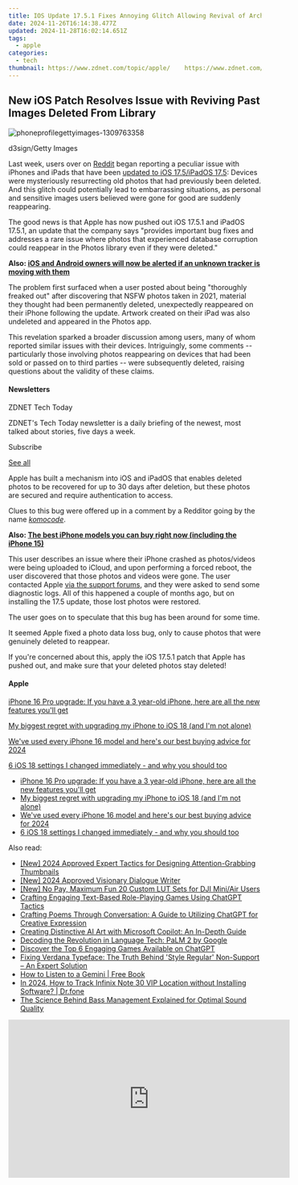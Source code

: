 ```yaml
---
title: IOS Update 17.5.1 Fixes Annoying Glitch Allowing Revival of Archived Images
date: 2024-11-26T16:14:38.477Z
updated: 2024-11-28T16:02:14.651Z
tags:
  - apple
categories:
  - tech
thumbnail: https://www.zdnet.com/topic/apple/    https://www.zdnet.com/a/img/resize/4e39570c2caab8dd054670b9b4b2724094a0043f/2024/05/20/666e8b99-642f-49f8-8c0f-494702c9750c/phoneprofilegettyimages-1309763358.jpg?width=170&height=96&fit=crop&auto=webp
---
```


## New iOS Patch Resolves Issue with Reviving Past Images Deleted From Library

![phoneprofilegettyimages-1309763358](https://www.zdnet.com/a/img/resize/01ad81d22a21ec29e366c22b4486507c774a71bc/2024/05/20/666e8b99-642f-49f8-8c0f-494702c9750c/phoneprofilegettyimages-1309763358.jpg?auto=webp&width=1280)

d3sign/Getty Images

Last week, users over on [Reddit](https://www.reddit.com/r/ios/comments/1cryayx/latest%5Fios%5Fupdate%5Fhas%5Fbrought%5Fback%5Fsome%5Fpictures/) began reporting a peculiar issue with iPhones and iPads that have been [updated to iOS 17.5/iPadOS 17.5](https://www.zdnet.com/article/apple-releases-ios-17-5-heres-what-it-offers-and-why-you-should-update/): Devices were mysteriously resurrecting old photos that had previously been deleted. And this glitch could potentially lead to embarrassing situations, as personal and sensitive images users believed were gone for good are suddenly reappearing.

The good news is that Apple has now pushed out iOS 17.5.1 and iPadOS 17.5.1, an update that the company says "provides important bug fixes and addresses a rare issue where photos that experienced database corruption could reappear in the Photos library even if they were deleted."

**Also: [iOS and Android owners will now be alerted if an unknown tracker is moving with them](https://www.zdnet.com/article/ios-and-android-owners-will-now-be-alerted-if-an-unknown-tracker-is-moving-with-them/)**

The problem first surfaced when a user posted about being "thoroughly freaked out" after discovering that NSFW photos taken in 2021, material they thought had been permanently deleted, unexpectedly reappeared on their iPhone following the update. Artwork created on their iPad was also undeleted and appeared in the Photos app.

This revelation sparked a broader discussion among users, many of whom reported similar issues with their devices. Intriguingly, some comments -- particularly those involving photos reappearing on devices that had been sold or passed on to third parties -- were subsequently deleted, raising questions about the validity of these claims.

#### Newsletters

ZDNET Tech Today

ZDNET's Tech Today newsletter is a daily briefing of the newest, most talked about stories, five days a week.

 Subscribe

[See all](https://www.zdnet.com/newsletters/)

Apple has built a mechanism into iOS and iPadOS that enables deleted photos to be recovered for up to 30 days after deletion, but these photos are secured and require authentication to access.

Clues to this bug were offered up in a comment by a Redditor going by the name [_komocode_](https://www.reddit.com/r/ios/comments/1cryayx/comment/l476bo0/). 

**Also: [The best iPhone models you can buy right now (including the iPhone 15)](https://www.zdnet.com/article/best-iphone/)**

This user describes an issue where their iPhone crashed as photos/videos were being uploaded to iCloud, and upon performing a forced reboot, the user discovered that those photos and videos were gone. The user contacted Apple [via the support forums](https://discussions.apple.com/thread/255532906), and they were asked to send some diagnostic logs. All of this happened a couple of months ago, but on installing the 17.5 update, those lost photos were restored.

The user goes on to speculate that this bug has been around for some time.

It seemed Apple fixed a photo data loss bug, only to cause photos that were genuinely deleted to reappear.

If you're concerned about this, apply the iOS 17.5.1 patch that Apple has pushed out, and make sure that your deleted photos stay deleted!

#### Apple

[iPhone 16 Pro upgrade: If you have a 3 year-old iPhone, here are all the new features you'll get](https://www.zdnet.com/article/iphone-16-pro-and-pro-max-hands-on/ "iPhone 16 Pro upgrade: If you have a 3 year-old iPhone, here are all the new features you'll get")

[My biggest regret with upgrading my iPhone to iOS 18 (and I'm not alone)](https://www.zdnet.com/article/my-biggest-regret-with-upgrading-my-iphone-to-ios-18-and-im-not-alone/ "My biggest regret with upgrading my iPhone to iOS 18 (and I'm not alone)")

[We've used every iPhone 16 model and here's our best buying advice for 2024](https://www.zdnet.com/article/iphone-16-pro-max-buying-advice-2024/ "We've used every iPhone 16 model and here's our best buying advice for 2024")

[6 iOS 18 settings I changed immediately - and why you should too](https://www.zdnet.com/article/6-ios-18-settings-i-changed-immediately-and-why-you-should-too/ "6 iOS 18 settings I changed immediately - and why you should too")

* [iPhone 16 Pro upgrade: If you have a 3 year-old iPhone, here are all the new features you'll get](https://www.zdnet.com/article/iphone-16-pro-and-pro-max-hands-on/ "iPhone 16 Pro upgrade: If you have a 3 year-old iPhone, here are all the new features you'll get")
* [My biggest regret with upgrading my iPhone to iOS 18 (and I'm not alone)](https://www.zdnet.com/article/my-biggest-regret-with-upgrading-my-iphone-to-ios-18-and-im-not-alone/ "My biggest regret with upgrading my iPhone to iOS 18 (and I'm not alone)")
* [We've used every iPhone 16 model and here's our best buying advice for 2024](https://www.zdnet.com/article/iphone-16-pro-max-buying-advice-2024/ "We've used every iPhone 16 model and here's our best buying advice for 2024")
* [6 iOS 18 settings I changed immediately - and why you should too](https://www.zdnet.com/article/6-ios-18-settings-i-changed-immediately-and-why-you-should-too/ "6 iOS 18 settings I changed immediately - and why you should too")

<ins class="adsbygoogle"
     style="display:block"
     data-ad-format="autorelaxed"
     data-ad-client="ca-pub-7571918770474297"
     data-ad-slot="1223367746"></ins>

<ins class="adsbygoogle"
     style="display:block"
     data-ad-client="ca-pub-7571918770474297"
     data-ad-slot="8358498916"
     data-ad-format="auto"
     data-full-width-responsive="true"></ins>

<span class="atpl-alsoreadstyle">Also read:</span>
<div><ul>
<li><a href="https://facebook-video-footage.techidaily.com/new-2024-approved-expert-tactics-for-designing-attention-grabbing-thumbnails/"><u>[New] 2024 Approved Expert Tactics for Designing Attention-Grabbing Thumbnails</u></a></li>
<li><a href="https://youtube-data.techidaily.com/024-approved-visionary-dialogue-writer/"><u>[New] 2024 Approved Visionary Dialogue Writer</u></a></li>
<li><a href="https://extra-skills.techidaily.com/new-no-pay-maximum-fun-20-custom-lut-sets-for-dji-miniair-users/"><u>[New] No Pay, Maximum Fun 20 Custom LUT Sets for DJI Mini/Air Users</u></a></li>
<li><a href="https://tech-haven.techidaily.com/crafting-engaging-text-based-role-playing-games-using-chatgpt-tactics/"><u>Crafting Engaging Text-Based Role-Playing Games Using ChatGPT Tactics</u></a></li>
<li><a href="https://tech-haven.techidaily.com/crafting-poems-through-conversation-a-guide-to-utilizing-chatgpt-for-creative-expression/"><u>Crafting Poems Through Conversation: A Guide to Utilizing ChatGPT for Creative Expression</u></a></li>
<li><a href="https://tech-haven.techidaily.com/creating-distinctive-ai-art-with-microsoft-copilot-an-in-depth-guide/"><u>Creating Distinctive AI Art with Microsoft Copilot: An In-Depth Guide</u></a></li>
<li><a href="https://tech-haven.techidaily.com/decoding-the-revolution-in-language-tech-palm-2-by-google/"><u>Decoding the Revolution in Language Tech: PaLM 2 by Google</u></a></li>
<li><a href="https://tech-haven.techidaily.com/discover-the-top-6-engaging-games-available-on-chatgpt/"><u>Discover the Top 6 Engaging Games Available on ChatGPT</u></a></li>
<li><a href="https://tech-revival.techidaily.com/fixing-verdana-typeface-the-truth-behind-style-regular-non-support-an-expert-solution/"><u>Fixing Verdana Typeface: The Truth Behind 'Style Regular' Non-Support – An Expert Solution</u></a></li>
<li><a href="https://novels-ebooks.techidaily.com/1318746-9781782791003-how-to-listen-to-a-gemini/"><u>How to Listen to a Gemini | Free Book</u></a></li>
<li><a href="https://android-location-track.techidaily.com/in-2024-how-to-track-infinix-note-30-vip-location-without-installing-software-drfone-by-drfone-virtual-android/"><u>In 2024, How to Track Infinix Note 30 VIP Location without Installing Software? | Dr.fone</u></a></li>
<li><a href="https://techno-recovery.techidaily.com/the-science-behind-bass-management-explained-for-optimal-sound-quality/"><u>The Science Behind Bass Management Explained for Optimal Sound Quality</u></a></li>
</ul></div>

<!-- affiliate ads begin -->
<iframe width="560" height="315" src="https://www.youtube.com/embed/15TKQ-BOENI?si=Ri4B2AuxAdi0Bglz&autoplay=1" title="YouTube video player" frameborder="0" allow="accelerometer; autoplay; clipboard-write; encrypted-media; gyroscope; picture-in-picture; web-share" referrerpolicy="strict-origin-when-cross-origin" allowfullscreen></iframe>
<!-- affiliate ads end -->

